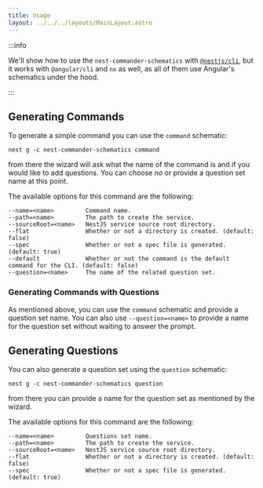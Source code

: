 ```yaml
---
title: Usage
layout: ../../../layouts/MainLayout.astro
---
```


:::info

We'll show how to use the `nest-commander-schematics` with
[`@nestjs/cli`](https://www.npmjs.com/package/@nestjs/cli), but it works with `@angular/cli` and
`nx` as well, as all of them use Angular's schematics under the hood.

:::

## Generating Commands

To generate a simple command you can use the `command` schematic:

```
nest g -c nest-commander-schematics command
```

from there the wizard will ask what the name of the command is and if you would like to add
questions. You can choose _no_ or provide a question set name at this point.

The available options for this command are the following:

```
--name=<name>         Command name.
--path=<name>         The path to create the service.
--sourceRoot=<name>   NestJS service source root directory.
--flat                Whether or not a directory is created. (default: false)
--spec                Whether or not a spec file is generated. (default: true)
--default             Whether or not the command is the default command for the CLI. (default: false)
--question=<name>     The name of the related question set.
```

### Generating Commands with Questions

As mentioned above, you can use the `command` schematic and provide a question set name. You can
also use `--question=<name>` to provide a name for the question set without waiting to answer the
prompt.

## Generating Questions

You can also generate a question set using the `question` schematic:

```
nest g -c nest-commander-schematics question
```

from there you can provide a name for the question set as mentioned by the wizard.

The available options for this command are the following:

```
--name=<name>         Questions set name.
--path=<name>         The path to create the service.
--sourceRoot=<name>   NestJS service source root directory.
--flat                Whether or not a directory is created. (default: false)
--spec                Whether or not a spec file is generated. (default: true)
```
